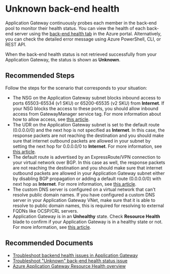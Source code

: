 <properties
    pageTitle="Unknown back-end health"
    description="Unknown back-end health"
    service="microsoft.network"
    resource="applicationgateways"
    authors="TobyTu"
    ms.author="mariliu"
    displayOrder="31"
    selfHelpType="resource"
    articleId="7640a487-6f9f-4a3c-9e53-5c75862cc1f1"
    resourceTags=""
    productPesIds="15922"
    supportTopicIds="32783372"
    cloudEnvironments="public,fairfax,mooncake,blackforest,ussec,usnat"
    ownershipId="CloudNet_AzureApplicationGateway"
 />

# Unknown back-end health
<!--/issueDescription-->
Application Gateway continuously probes each member in the back-end pool to monitor their health status. You can view the health of each back-end server using the [back-end health tab](https://docs.microsoft.com/azure/application-gateway/application-gateway-diagnostics#back-end-health) in the Azure portal. Alternatively, you can check the detailed error message using Azure PowerShell, CLI, or REST API.

When the back-end health status is not retrieved successfully from your Application Gateway, the status is shown as **Unknown**.
<!--/issueDescription-->

## **Recommended Steps**

Follow the steps for the scenario that corresponds to your situation:

- The NSG on the Application Gateway subnet blocks inbound access to ports 65503-65534 (v1 SKU) or 65200-65535 (v2 SKU) from **Internet**. If your NSG blocks the access to these ports, you should allow inbound access from GatewayManager service tag. For more information about how to allow access, see [this article](https://docs.microsoft.com/azure/application-gateway/application-gateway-backend-health-troubleshooting#backend-health-status-unknown).
- The UDR on the Application Gateway subnet is set to the default route (0.0.0.0/0) and the next hop is not specified as **Internet**. In this case, the response packets are not reaching the destination and you should make sure that internet outbound packets are allowed in your subnet by setting the next hop for 0.0.0.0/0 to **Internet**. For more information, see [this article](https://docs.microsoft.com/azure/application-gateway/application-gateway-backend-health-troubleshooting#backend-health-status-unknown).
- The default route is advertised by an ExpressRoute/VPN connection to your virtual network over BGP. In this case as well, the response packets are not reaching the destination and you should make sure that internet outbound packets are allowed in your Application Gateway subnet either by disabling BGP propagation or adding a default route (0.0.0.0/0) with next hop as **Internet**. For more information, see [this article](https://docs.microsoft.com/azure/application-gateway/application-gateway-backend-health-troubleshooting#backend-health-status-unknown).
- The custom DNS server is configured on a virtual network that can't resolve public domain names. If you have configured a custom DNS server in your Application Gateway VNet, make sure that it is able to resolve to public domain names, this is required for resolving to external FQDNs like OCSP/CRL servers.
- Application Gateway is in an **Unhealthy** state. Check **Resource Health** blade to confirm if your Application Gateway is in a healthy state or not. For more information, see [this article](https://docs.microsoft.com/azure/application-gateway/resource-health-overview).

## **Recommended Documents**

- [Troubleshoot backend health issues in Application Gateway](https://docs.microsoft.com/azure/application-gateway/application-gateway-backend-health-troubleshooting)
- [Troubleshoot "Unknown" back-end health status issue](https://docs.microsoft.com/azure/application-gateway/application-gateway-backend-health-troubleshooting#backend-health-status-unknown)
- [Azure Application Gateway Resource Health overview](https://docs.microsoft.com/azure/application-gateway/resource-health-overview)

